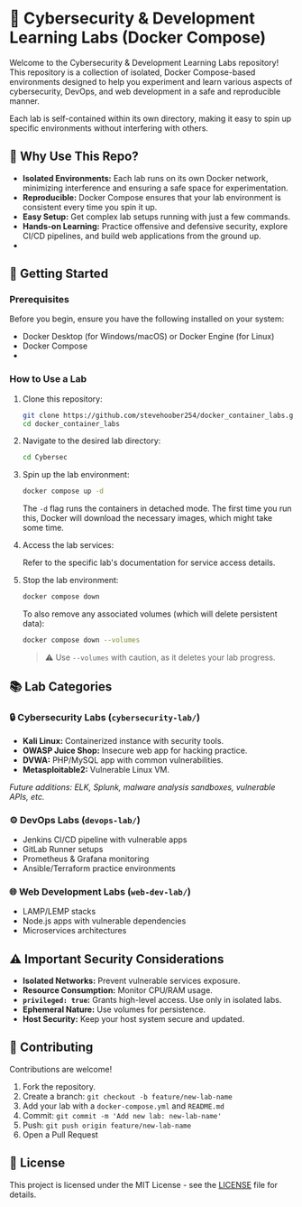 # 🧪 Cybersecurity & Development Learning Labs (Docker Compose)

Welcome to the Cybersecurity & Development Learning Labs repository! This repository is a collection of isolated, Docker Compose-based environments designed to help you experiment and learn various aspects of cybersecurity, DevOps, and web development in a safe and reproducible manner.

Each lab is self-contained within its own directory, making it easy to spin up specific environments without interfering with others.


## 🌟 Why Use This Repo?

- **Isolated Environments:** Each lab runs on its own Docker network, minimizing interference and ensuring a safe space for experimentation.
- **Reproducible:** Docker Compose ensures that your lab environment is consistent every time you spin it up.
- **Easy Setup:** Get complex lab setups running with just a few commands.
- **Hands-on Learning:** Practice offensive and defensive security, explore CI/CD pipelines, and build web applications from the ground up.
- 

## 🚀 Getting Started

### Prerequisites

Before you begin, ensure you have the following installed on your system:

- Docker Desktop (for Windows/macOS) or Docker Engine (for Linux)
- Docker Compose
- 

### How to Use a Lab

1. Clone this repository:

    ```bash
    git clone https://github.com/stevehoober254/docker_container_labs.git
    cd docker_container_labs
    ```


2. Navigate to the desired lab directory:

    ```bash
    cd Cybersec
    ```

3. Spin up the lab environment:

    ```bash
    docker compose up -d
    ```

    The `-d` flag runs the containers in detached mode. The first time you run this, Docker will download the necessary images, which might take some time.

4. Access the lab services:

    Refer to the specific lab's documentation for service access details.

5. Stop the lab environment:

    ```bash
    docker compose down
    ```

    To also remove any associated volumes (which will delete persistent data):

    ```bash
    docker compose down --volumes
    ```

    > ⚠️ Use `--volumes` with caution, as it deletes your lab progress.

## 📚 Lab Categories

### 🔒 Cybersecurity Labs (`cybersecurity-lab/`)

- **Kali Linux:** Containerized instance with security tools.
- **OWASP Juice Shop:** Insecure web app for hacking practice.
- **DVWA:** PHP/MySQL app with common vulnerabilities.
- **Metasploitable2:** Vulnerable Linux VM.

*Future additions: ELK, Splunk, malware analysis sandboxes, vulnerable APIs, etc.*

### ⚙️ DevOps Labs (`devops-lab/`)

- Jenkins CI/CD pipeline with vulnerable apps
- GitLab Runner setups
- Prometheus & Grafana monitoring
- Ansible/Terraform practice environments

### 🌐 Web Development Labs (`web-dev-lab/`)

- LAMP/LEMP stacks
- Node.js apps with vulnerable dependencies
- Microservices architectures

## ⚠️ Important Security Considerations

- **Isolated Networks:** Prevent vulnerable services exposure.
- **Resource Consumption:** Monitor CPU/RAM usage.
- **`privileged: true`:** Grants high-level access. Use only in isolated labs.
- **Ephemeral Nature:** Use volumes for persistence.
- **Host Security:** Keep your host system secure and updated.

## 🤝 Contributing

Contributions are welcome!

1. Fork the repository.
2. Create a branch: `git checkout -b feature/new-lab-name`
3. Add your lab with a `docker-compose.yml` and `README.md`
4. Commit: `git commit -m 'Add new lab: new-lab-name'`
5. Push: `git push origin feature/new-lab-name`
6. Open a Pull Request

## 📄 License

This project is licensed under the MIT License - see the [LICENSE](LICENSE) file for details.
